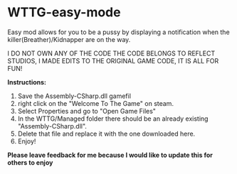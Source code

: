 # WTTG-easy-mode
Easy mod allows for you to be a pussy by displaying a notification when the killer(Breather)/Kidnapper are on the way.

I DO NOT OWN ANY OF THE CODE THE CODE BELONGS TO REFLECT STUDIOS, I MADE EDITS TO THE ORIGINAL GAME CODE, IT IS ALL FOR FUN!


**Instructions:**

1. Save the Assembly-CSharp.dll gamefil
2. right click on the "Welcome To The Game" on steam.
3. Select Properties and go to "Open Game Files"
4. In the WTTG/Managed folder there should be an already existing "Assembly-CSharp.dll".
5. Delete that file and replace it with the one downloaded here.
6. Enjoy!

**Please leave feedback for me because I would like to update this for others to enjoy**
